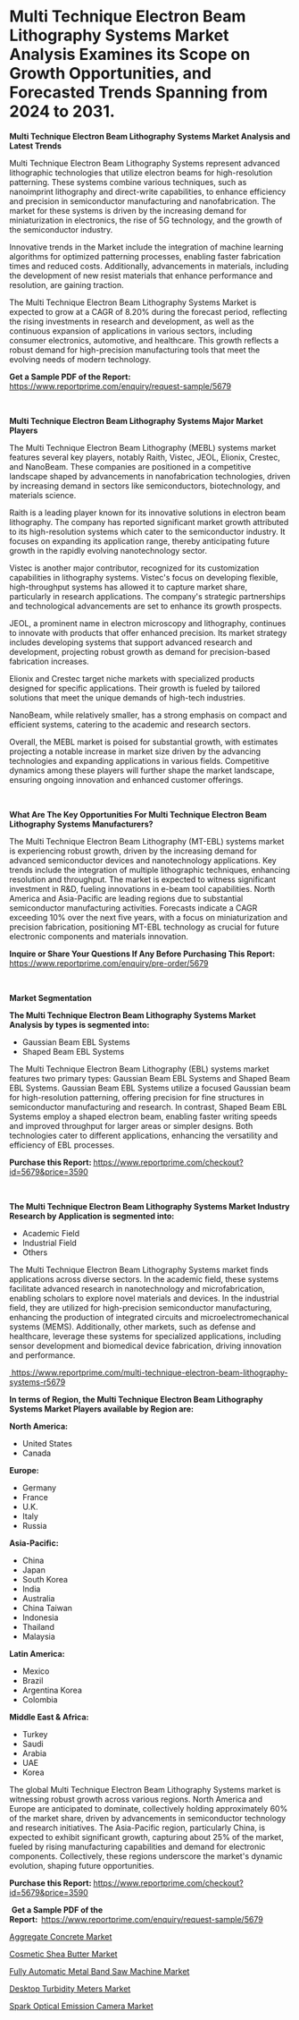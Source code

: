 <p><h1>Multi Technique Electron Beam Lithography Systems Market Analysis Examines its Scope on Growth Opportunities, and Forecasted Trends Spanning from 2024 to 2031.</h1></p><p><strong>Multi Technique Electron Beam Lithography Systems Market Analysis and Latest Trends</strong></p>
<p><p>Multi Technique Electron Beam Lithography Systems represent advanced lithographic technologies that utilize electron beams for high-resolution patterning. These systems combine various techniques, such as nanoimprint lithography and direct-write capabilities, to enhance efficiency and precision in semiconductor manufacturing and nanofabrication. The market for these systems is driven by the increasing demand for miniaturization in electronics, the rise of 5G technology, and the growth of the semiconductor industry.</p><p>Innovative trends in the Market include the integration of machine learning algorithms for optimized patterning processes, enabling faster fabrication times and reduced costs. Additionally, advancements in materials, including the development of new resist materials that enhance performance and resolution, are gaining traction. </p><p>The Multi Technique Electron Beam Lithography Systems Market is expected to grow at a CAGR of 8.20% during the forecast period, reflecting the rising investments in research and development, as well as the continuous expansion of applications in various sectors, including consumer electronics, automotive, and healthcare. This growth reflects a robust demand for high-precision manufacturing tools that meet the evolving needs of modern technology.</p></p>
<p><strong>Get a Sample PDF of the Report:&nbsp;</strong> <a href="https://www.reportprime.com/enquiry/request-sample/5679?utm_campaign=1550&utm_medium=2&utm_source=Github&utm_content=ia&utm_term=28102024&utm_id=multi-technique-electron-beam-lithography-systems">https://www.reportprime.com/enquiry/request-sample/5679</a></p>
<p>&nbsp;</p>
<p><strong>Multi Technique Electron Beam Lithography Systems Major Market Players</strong></p>
<p><p>The Multi Technique Electron Beam Lithography (MEBL) systems market features several key players, notably Raith, Vistec, JEOL, Elionix, Crestec, and NanoBeam. These companies are positioned in a competitive landscape shaped by advancements in nanofabrication technologies, driven by increasing demand in sectors like semiconductors, biotechnology, and materials science.</p><p>Raith is a leading player known for its innovative solutions in electron beam lithography. The company has reported significant market growth attributed to its high-resolution systems which cater to the semiconductor industry. It focuses on expanding its application range, thereby anticipating future growth in the rapidly evolving nanotechnology sector.</p><p>Vistec is another major contributor, recognized for its customization capabilities in lithography systems. Vistec's focus on developing flexible, high-throughput systems has allowed it to capture market share, particularly in research applications. The company's strategic partnerships and technological advancements are set to enhance its growth prospects.</p><p>JEOL, a prominent name in electron microscopy and lithography, continues to innovate with products that offer enhanced precision. Its market strategy includes developing systems that support advanced research and development, projecting robust growth as demand for precision-based fabrication increases.</p><p>Elionix and Crestec target niche markets with specialized products designed for specific applications. Their growth is fueled by tailored solutions that meet the unique demands of high-tech industries.</p><p>NanoBeam, while relatively smaller, has a strong emphasis on compact and efficient systems, catering to the academic and research sectors.</p><p>Overall, the MEBL market is poised for substantial growth, with estimates projecting a notable increase in market size driven by the advancing technologies and expanding applications in various fields. Competitive dynamics among these players will further shape the market landscape, ensuring ongoing innovation and enhanced customer offerings.</p></p>
<p>&nbsp;</p>
<p><strong>What Are The Key Opportunities For Multi Technique Electron Beam Lithography Systems Manufacturers?</strong></p>
<p><p>The Multi Technique Electron Beam Lithography (MT-EBL) systems market is experiencing robust growth, driven by the increasing demand for advanced semiconductor devices and nanotechnology applications. Key trends include the integration of multiple lithographic techniques, enhancing resolution and throughput. The market is expected to witness significant investment in R&D, fueling innovations in e-beam tool capabilities. North America and Asia-Pacific are leading regions due to substantial semiconductor manufacturing activities. Forecasts indicate a CAGR exceeding 10% over the next five years, with a focus on miniaturization and precision fabrication, positioning MT-EBL technology as crucial for future electronic components and materials innovation.</p></p>
<p><strong>Inquire or Share Your Questions If Any Before Purchasing This Report:</strong> <a href="https://www.reportprime.com/enquiry/pre-order/5679?utm_campaign=1550&utm_medium=2&utm_source=Github&utm_content=ia&utm_term=28102024&utm_id=multi-technique-electron-beam-lithography-systems">https://www.reportprime.com/enquiry/pre-order/5679</a></p>
<p>&nbsp;</p>
<p><strong>Market Segmentation</strong></p>
<p><strong>The Multi Technique Electron Beam Lithography Systems Market Analysis by types is segmented into:</strong></p>
<p><ul><li>Gaussian Beam EBL Systems</li><li>Shaped Beam EBL Systems</li></ul></p>
<p><p>The Multi Technique Electron Beam Lithography (EBL) systems market features two primary types: Gaussian Beam EBL Systems and Shaped Beam EBL Systems. Gaussian Beam EBL Systems utilize a focused Gaussian beam for high-resolution patterning, offering precision for fine structures in semiconductor manufacturing and research. In contrast, Shaped Beam EBL Systems employ a shaped electron beam, enabling faster writing speeds and improved throughput for larger areas or simpler designs. Both technologies cater to different applications, enhancing the versatility and efficiency of EBL processes.</p></p>
<p><strong>Purchase this Report:&nbsp;</strong><a href="https://www.reportprime.com/checkout?id=5679&price=3590&utm_campaign=1550&utm_medium=2&utm_source=Github&utm_content=ia&utm_term=28102024&utm_id=multi-technique-electron-beam-lithography-systems">https://www.reportprime.com/checkout?id=5679&price=3590</a></p>
<p>&nbsp;</p>
<p><strong>The Multi Technique Electron Beam Lithography Systems Market Industry Research by Application is segmented into:</strong></p>
<p><ul><li>Academic Field</li><li>Industrial Field</li><li>Others</li></ul></p>
<p><p>The Multi Technique Electron Beam Lithography Systems market finds applications across diverse sectors. In the academic field, these systems facilitate advanced research in nanotechnology and microfabrication, enabling scholars to explore novel materials and devices. In the industrial field, they are utilized for high-precision semiconductor manufacturing, enhancing the production of integrated circuits and microelectromechanical systems (MEMS). Additionally, other markets, such as defense and healthcare, leverage these systems for specialized applications, including sensor development and biomedical device fabrication, driving innovation and performance.</p></p>
<p><a href="https://www.reportprime.com/multi-technique-electron-beam-lithography-systems-r5679?utm_campaign=1550&utm_medium=2&utm_source=Github&utm_content=ia&utm_term=28102024&utm_id=multi-technique-electron-beam-lithography-systems">&nbsp;https://www.reportprime.com/multi-technique-electron-beam-lithography-systems-r5679</a></p>
<p><strong>In terms of Region, the Multi Technique Electron Beam Lithography Systems Market Players available by Region are:</strong></p>
<p>
    <p> <strong> North America: </strong>
        <ul>
            <li>United States</li>
            <li>Canada</li>
        </ul>
        </p> 
    <p> <strong> Europe: </strong>
        <ul>
            <li>Germany</li>
            <li>France</li>
            <li>U.K.</li>
            <li>Italy</li>
            <li>Russia</li>
        </ul>
        </p> 
    <p> <strong> Asia-Pacific: </strong>
        <ul>
            <li>China</li>
            <li>Japan</li>
            <li>South Korea</li>
            <li>India</li>
            <li>Australia</li>
            <li>China Taiwan</li>
            <li>Indonesia</li>
            <li>Thailand</li>
            <li>Malaysia</li>
        </ul>
        </p> 
    <p> <strong> Latin America: </strong>
        <ul>
            <li>Mexico</li>
            <li>Brazil</li>
            <li>Argentina Korea</li>
            <li>Colombia</li>
        </ul>
        </p> 
    <p> <strong> Middle East & Africa: </strong>
        <ul>
            <li>Turkey</li>
            <li>Saudi</li>
            <li>Arabia</li>
            <li>UAE</li>
            <li>Korea</li>
        </ul>
    </p>
    </p>
<p><p>The global Multi Technique Electron Beam Lithography Systems market is witnessing robust growth across various regions. North America and Europe are anticipated to dominate, collectively holding approximately 60% of the market share, driven by advancements in semiconductor technology and research initiatives. The Asia-Pacific region, particularly China, is expected to exhibit significant growth, capturing about 25% of the market, fueled by rising manufacturing capabilities and demand for electronic components. Collectively, these regions underscore the market's dynamic evolution, shaping future opportunities.</p></p>
<p><strong>Purchase this Report: </strong><a href="https://www.reportprime.com/checkout?id=5679&price=3590&utm_campaign=1550&utm_medium=2&utm_source=Github&utm_content=ia&utm_term=28102024&utm_id=multi-technique-electron-beam-lithography-systems">https://www.reportprime.com/checkout?id=5679&price=3590</a></p>
<p>&nbsp;<strong>Get a Sample PDF of the Report:&nbsp;&nbsp;</strong><a href="https://www.reportprime.com/enquiry/request-sample/5679?utm_campaign=1550&utm_medium=2&utm_source=Github&utm_content=ia&utm_term=28102024&utm_id=multi-technique-electron-beam-lithography-systems">https://www.reportprime.com/enquiry/request-sample/5679</a></p>
<p><strong></strong></p>
<p><p><a href="https://www.linkedin.com/pulse/aggregate-concrete-market-trends-growth-outlook-2024-2031-ei3ce?utm_campaign=1550&utm_medium=2&utm_source=Github&utm_content=ia&utm_term=28102024&utm_id=multi-technique-electron-beam-lithography-systems">Aggregate Concrete Market</a></p><p><a href="https://www.linkedin.com/pulse/cosmetic-shea-butter-market-evolution-regional-adaptations-innovation-o1i9e?utm_campaign=1550&utm_medium=2&utm_source=Github&utm_content=ia&utm_term=28102024&utm_id=multi-technique-electron-beam-lithography-systems">Cosmetic Shea Butter Market</a></p><p><a href="https://issuu.com/reportprime-2/docs/fully-automatic-metal-band-saw-mach_8efefc838862ce?utm_campaign=1550&utm_medium=2&utm_source=Github&utm_content=ia&utm_term=28102024&utm_id=multi-technique-electron-beam-lithography-systems">Fully Automatic Metal Band Saw Machine Market</a></p><p><a href="https://issuu.com/reportprime-2/docs/desktop-turbidity-meters-market-siz_cbfe4e80341e31?utm_campaign=1550&utm_medium=2&utm_source=Github&utm_content=ia&utm_term=28102024&utm_id=multi-technique-electron-beam-lithography-systems">Desktop Turbidity Meters Market</a></p><p><a href="https://github.com/ChiragRp1/Market-Research-Report-List-6/blob/main/spark-optical-emission-camera-market.md?utm_campaign=1550&utm_medium=2&utm_source=Github&utm_content=ia&utm_term=28102024&utm_id=multi-technique-electron-beam-lithography-systems">Spark Optical Emission Camera Market</a></p></p>